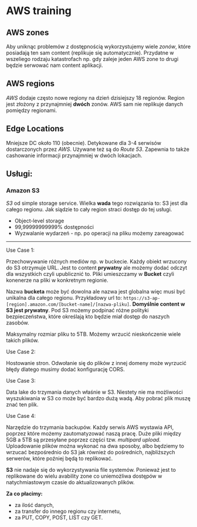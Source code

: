 # AWS training

## AWS zones

Aby uniknąc problemów z dostępnością wykorzystujemy wiele _zonów_, które posiadają ten sam content (replikuje się automatycznie). Przydatne w wszeliego rodzaju katastrofach np. gdy zaleje jeden AWS zone to drugi będzie serwować nam content aplikacji.

## AWS regions

_AWS_ dodaje często nowe regiony na dzień dzisiejszy 18 regionów. Region jest złożony z przynajmniej **dwóch** zonów. AWS sam nie replikuje danych pomiędzy regionami.

## Edge Locations

Mniejsze DC około 110 (obecnie). Detykowane dla 3-4 serwisów dostarczonych przez _AWS_. Używane też są do _Route 53_. Zapewnia to także cashowanie informacji przynajmniej w dwóch lokacjach.

## Usługi:

### Amazon S3

_S3_ od simple storage service. Wielka **wada** tego rozwiązania to: S3 jest dla całego regionu. Jak siądzie to cały region straci dostęp do tej usługi.

* Object-level storage
* 99,99999999999% dostępności
* Wyzwalanie wydarzeń - np. po operacji na pliku możemy zareagować

---


Use Case 1:

Przechowywanie różnych mediów np. w buckecie. Każdy obiekt wrzucony do S3 otrzymuje URL. Jest to content **prywatny** ale możemy dodać odczyt dla wszystkich czyli upublicznić to. Pliki umieszczamy w **Bucket** czyli konenerze na pliki w konkretnym regionie. 

Nazwa **bucketa** może być dowolna ale nazwa jest globalna więc musi być unikalna dla całego regionu. Przykładowy url to: `https://s3-ap-[region].amazon.com/[bucket-name]/[nazwa-pliku]`. **Domyślnie content w S3 jest prywatny**. Pod S3 możemy podpinać różne polityki bezpieczeństwa, które określają kto będzie miał dostęp do naszych zasobów.

Maksymalny rozmiar pliku to 5TB. Możemy wrzucić nieskończenie wiele takich plików. 

Use Case 2:

Hostowanie stron. Odwołanie się do plików z innej domeny może wyrzucić błędy dlatego musimy dodać konfigurację CORS.

Use Case 3:

Data lake do trzymania danych właśnie w S3. Niestety nie ma możliwości wyszukiwania w S3 co może być bardzo dużą wadą. Aby pobrać plik muszę znać ten plik. 

Use Case 4:

Narzędzie do trzymania backupów. Każdy serwis AWS wystawia API, poprzez które możemy zautomatyzować naszą pracę. Duże pliki między 5GB a 5TB są przesyłane poprzez części tzw. _multipard upload_. Uploadowanie plików można wykonać na dwa sposoby, albo będziemy to wrzucać bezpośrednio do S3 jak również do pośrednich, najbliższych serwerów, które poźniej będą to replikować.

**S3** nie nadaje się do wykorzystywania file systemów. Ponieważ jest to replikowane do wielu avability zone co uniemożliwa dostępów w natychmiastowym czasie do aktualizowanych plików.

**Za co płacimy:**

+ za ilość danych,
+ za transfer do innego regionu czy internetu,
+ za PUT, COPY, POST, LIST czy GET.